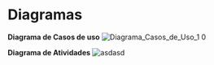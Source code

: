 # Diagramas
**Diagrama de Casos de uso**
![Diagrama_Casos_de_Uso_1 0](https://user-images.githubusercontent.com/65633856/197900070-dc4f7683-e10f-42d4-8f2f-16441060d922.svg)


**Diagrama de Atividades**
![asdasd](https://user-images.githubusercontent.com/65633856/197900103-ba3c23f1-dfea-46db-8d92-38dae395640d.svg)
